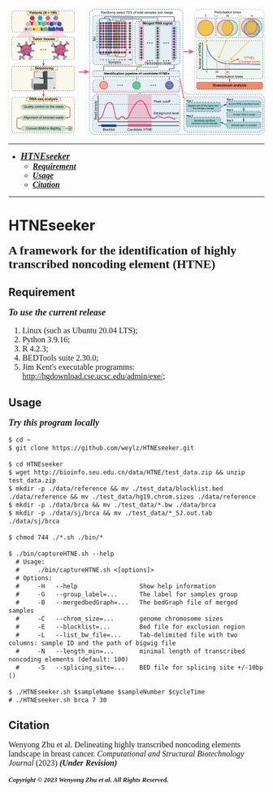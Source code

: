 ![HTNEseeker overview](HTNEseeker.overview.png)


----------
- <font face = "Times New Roman" size = 4> ***[HTNEseeker](#htneseeker)*** </font>
  - <font face = "Times New Roman" size = 3> ***[Requirement](#requirement)*** </font>
  - <font face = "Times New Roman" size = 3> ***[Usage](#usage)*** </font>
  - <font face = "Times New Roman" size = 3> ***[Citation](#citation)*** </font>
----------

# HTNEseeker
<font face = "Times New Roman" size = 5> **A framework for the identification of highly transcribed noncoding element (HTNE)** </font>

## Requirement

<font face = "Times New Roman" size = 4> ***To use the current release*** </font>
<font face = "Times New Roman" size = 3>
1. Linux (such as Ubuntu 20.04 LTS);
2. Python 3.9.16;
3. R 4.2.3;
4. BEDTools suite 2.30.0;
5. Jim Kent's executable programms: http://hgdownload.cse.ucsc.edu/admin/exe/;
</font>

## Usage
<font face = "Times New Roman" size = 4> ***Try this program locally*** </font>

```shell
$ cd ~
$ git clone https://github.com/weylz/HTNEseeker.git

$ cd HTNEseeker
$ wget http://bioinfo.seu.edu.cn/data/HTNE/test_data.zip && unzip test_data.zip
$ mkdir -p ./data/reference && mv ./test_data/blocklist.bed ./data/reference && mv ./test_data/hg19.chrom.sizes ./data/reference
$ mkdir -p ./data/brca && mv ./test_data/*.bw ./data/brca
$ mkdir -p ./data/sj/brca && mv ./test_data/*_SJ.out.tab ./data/sj/brca

$ chmod 744 ./*.sh ./bin/*

$ ./bin/captureHTNE.sh --help
  # Usage:
  #     ./bin/captureHTNE.sh <[options]>
  # Options:
  #     -H   --help                 Show help information
  #     -G   --group_label=...      The label for samples group
  #     -B   --mergedbedGraph=...   The bedGraph file of merged samples
  #     -C   --chrom_size=...       genome chromosome sizes
  #     -E   --blocklist=...        Bed file for exclusion region
  #     -L   --list_bw_file=...     Tab-delimited file with two columns: sample ID and the path of bigwig file
  #     -N   --length_min=...       minimal length of transcribed noncoding elements (default: 100)
  #     -S   --splicing_site=...    BED file for splicing site +/-10bp ()

$ ./HTNEseeker.sh $sampleName $sampleNumber $cycleTime
# ./HTNEseeker.sh brca 7 30
```

## Citation
<font face = "Times New Roman" size = 3> Wenyong Zhu et al. Delineating highly transcribed noncoding elements landscape in breast cancer. *Computational and Structural Biotechnology Journal* (2023) ***(Under Revision)*** </font>

<font face = "Times New Roman" size = 2> ***Copyright © 2023 Wenyong Zhu et al. All Rights Reserved.*** </font>
